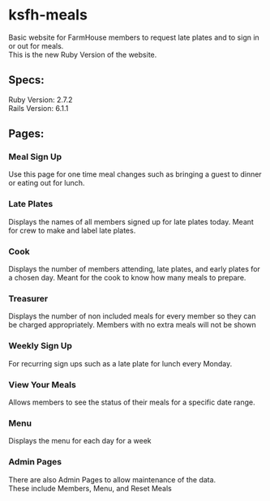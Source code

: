 # ksfh-meals
Basic website for FarmHouse members to request late plates and to sign in or out for meals.<br>
This is the new Ruby Version of the website.

## Specs:
Ruby Version: 2.7.2<br>
Rails Version: 6.1.1

## Pages:
### Meal Sign Up
Use this page for one time meal changes such as bringing a guest to dinner or eating out for lunch.

### Late Plates
Displays the names of all members signed up for late plates today. Meant for crew to make and label late plates.

### Cook
Displays the number of members attending, late plates, and early plates for a chosen day. Meant for the cook to know how many meals to prepare.

### Treasurer
Displays the number of non included meals for every member so they can be charged appropriately. Members with no extra meals will not be shown

### Weekly Sign Up
For recurring sign ups such as a late plate for lunch every Monday.

### View Your Meals
Allows members to see the status of their meals for a specific date range.

### Menu
Displays the menu for each day for a week

### Admin Pages
There are also Admin Pages to allow maintenance of the data.<br>
These include Members, Menu, and Reset Meals